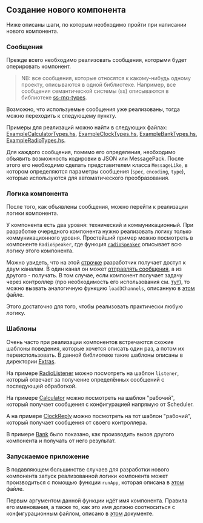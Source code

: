 ## Создание нового компонента

Ниже описаны шаги, по которым необходимо пройти при написании нового компонента.

### Сообщения

Прежде всего необходимо реализовать сообщения, которыми будет оперировать компонент.

> NB: все сообщения, которые относятся к какому-нибудь одному проекту, описываются в одной библиотеке.
> Например, все сообщения семантической системы (ss) описываются в библиотеке [ss-mq-types](https://github.com/biocad/ss-mq-types).

Возможно, что используемые сообщения уже реализованы, тогда можно переходить к следующему пункту.

Примеры для реализаций можно найти в следующих файлах: [ExampleCalculatorTypes.hs](../app/ExampleCalculatorTypes.hs), [ExampleClockTypes.hs](../app/ExampleClockTypes.hs), [ExampleBankTypes.hs](../app/ExampleBankTypes.hs), [ExampleRadioTypes.hs](../app/ExampleRadioTypes.hs).

Для каждого сообщения, помимо его определения, необходимо объявить возможность кодировки в JSON или MessagePack.
После этого его необходимо сделать представителем класса `MessageLike`, в котором определяются параметры сообщения (`spec`, `encoding`, `type`), которые используются для автоматического преобразования.

### Логика компонента

После того, как объявлены сообщения, можно перейти к реализации логики компонента.

У компонента есть два уровня: технический и коммуникационный.
При разработке очередного компонента нужно реализовать логику только коммуникационного уровня.
Простейший пример можно посмотреть в компоненте `RadioSpeaker`, где функция [`radioSpeaker`](https://github.com/biocad/mq-component-hs/blob/9e60091571ec089a830e7cf3c89de219c480cf3e/app/ExampleRadioSpeaker.hs#L21) описывает всю логику этого компонента.

Можно увидеть, что на этой [строчке](https://github.com/biocad/mq-component-hs/blob/9e60091571ec089a830e7cf3c89de219c480cf3e/app/ExampleRadioSpeaker.hs#L22) разработчик получает доступ к двум каналам.
В один канал он может [отправлять сообщения](https://github.com/biocad/mq-component-hs/blob/9e60091571ec089a830e7cf3c89de219c480cf3e/app/ExampleRadioSpeaker.hs#L27), а из другого - получать.
В том случае, если компонент получает задачу через контроллер (про необходимость его использования см. [тут](https://github.com/biocad/mq/blob/master/doc/Controller.md)), то можно вызвать аналогичную функцию `load3Channels`, описанную в [этом](../src/System/MQ/Component/Internal/Config.hs) файле.

Этого достаточно для того, чтобы реализовать практически любую логику.

### Шаблоны

Очень часто при реализации компонентов встречаются схожие шаблоны поведения, которые хочется описать один раз, а потом их переиспользовать.
В данной библиотеке такие шаблоны описаны в директории [Extras](../src/System/MQ/Component/Extras/Template).

На примере [RadioListener](../app/ExampleRadioListener.hs) можно посмотреть на шаблон `listener`, который отвечает за получение определённых сообщений с последующей обработкой.

На примере [Calculator](../app/ExampleCalculator.hs) можно посмотреть на шаблон "рабочий", который получает сообщения с конфигурацией напрямую от Scheduler.

А на примере [ClockReply](../app/ExampleClockReply.hs) можно посмотреть на тот шаблон "рабочий", который получает сообщения от своего контроллера.

В примере [Bank](../app/ExampleBank.hs) было показано, как производить вызов другого компонента и получать от него результат.

### Запускаемое приложение

В подавляющем большинстве случаев для разработки нового компонента запуск реализованной логики компонента может производиться с помощью функции `runApp`, которая описана в [этом](../src/System/MQ/Component/Internal/App.hs) файле.

Первым аргументом данной функции идёт имя компонента.
Правила его именования, а также то, как это имя должно соотноситься с конфигурационным файлом, описано в [этом](https://github.com/ozzzzz/mq/blob/develop/doc/ConfigJson.md) документе.
